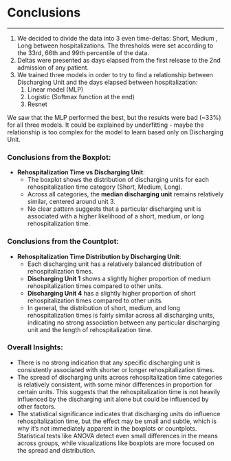 # Conclusions
***
1. We decided to divide the data into 3 even time-deltas: Short, Medium , Long between hospitalizations. 
The thresholds were set according to the 33rd, 66th and 99th percentile of the data.
2. Deltas were presented as days elapsed from the first release to the 2nd admission of any patient.
3. We trained three models in order to try to find a relationship between Discharging Unit and the days elapsed between hospitalization:
   1. Linear model (MLP)
   2. Logistic (Softmax function at the end)
   3. Resnet

We saw that the MLP performed the best, but the resukts were bad (~33%) for all three models. It could be explained by underfitting - maybe the relationship is too complex for the model to learn based only on Discharging Unit.


### Conclusions from the Boxplot:

- **Rehospitalization Time vs Discharging Unit**:
  - The boxplot shows the distribution of discharging units for each rehospitalization time category (Short, Medium, Long).
  - Across all categories, the **median discharging unit** remains relatively similar, centered around unit 3.
  - No clear pattern suggests that a particular discharging unit is associated with a higher likelihood of a short, medium, or long rehospitalization time.

### Conclusions from the Countplot:

- **Rehospitalization Time Distribution by Discharging Unit**:
  - Each discharging unit has a relatively balanced distribution of rehospitalization times.
  - **Discharging Unit 1** shows a slightly higher proportion of medium rehospitalization times compared to other units.
  - **Discharging Unit 4** has a slightly higher proportion of short rehospitalization times compared to other units.
  - In general, the distribution of short, medium, and long rehospitalization times is fairly similar across all discharging units, indicating no strong association between any particular discharging unit and the length of rehospitalization time.

### Overall Insights:

- There is no strong indication that any specific discharging unit is consistently associated with shorter or longer rehospitalization times.
- The spread of discharging units across rehospitalization time categories is relatively consistent, with some minor differences in proportion for certain units. This suggests that the rehospitalization time is not heavily influenced by the discharging unit alone but could be influenced by other factors.
- The statistical significance indicates that discharging units do influence rehospitalization time, but the effect may be small and subtle, which is why it’s not immediately apparent in the boxplots or countplots.
Statistical tests like ANOVA detect even small differences in the means across groups, while visualizations like boxplots are more focused on the spread and distribution.